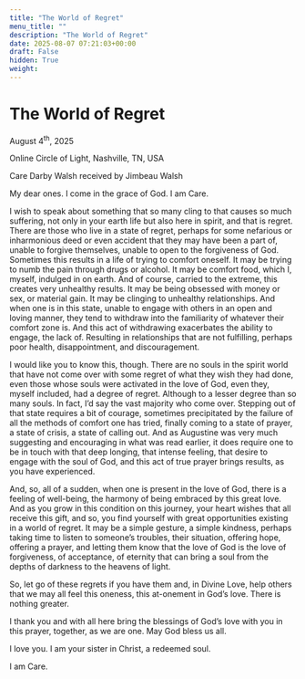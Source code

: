 ```yaml
---
title: "The World of Regret"
menu_title: ""
description: "The World of Regret"
date: 2025-08-07 07:21:03+00:00
draft: False
hidden: True
weight:
---
```

# The World of Regret

August 4<sup>th</sup>, 2025

Online Circle of Light, Nashville, TN, USA

Care Darby Walsh received by Jimbeau Walsh

My dear ones. I come in the grace of God. I am Care.

I wish to speak about something that so many cling to that causes so much suffering, not only in your earth life but also here in spirit, and that is regret. There are those who live in a state of regret, perhaps for some nefarious or inharmonious deed or even accident that they may have been a part of, unable to forgive themselves, unable to open to the forgiveness of God. Sometimes this results in a life of trying to comfort oneself. It may be trying to numb the pain through drugs or alcohol. It may be comfort food, which I, myself, indulged in on earth. And of course, carried to the extreme, this creates very unhealthy results. It may be being obsessed with money or sex, or material gain. It may be clinging to unhealthy relationships. And when one is in this state, unable to engage with others in an open and loving manner, they tend to withdraw into the familiarity of whatever their comfort zone is. And this act of withdrawing exacerbates the ability to engage, the lack of. Resulting in relationships that are not fulfilling, perhaps poor health, disappointment, and discouragement.

I would like you to know this, though. There are no souls in the spirit world that have not come over with some regret of what they wish they had done, even those whose souls were activated in the love of God, even they, myself included, had a degree of regret. Although to a lesser degree than so many souls. In fact, I’d say the vast majority who come over. Stepping out of that state requires a bit of courage, sometimes precipitated by the failure of all the methods of comfort one has tried, finally coming to a state of prayer, a state of crisis, a state of calling out. And as Augustine was very much suggesting and encouraging in what was read earlier, it does require one to be in touch with that deep longing, that intense feeling, that desire to engage with the soul of God, and this act of true prayer brings results, as you have experienced.

And, so, all of a sudden, when one is present in the love of God, there is a feeling of well-being, the harmony of being embraced by this great love. And as you grow in this condition on this journey, your heart wishes that all receive this gift, and so, you find yourself with great opportunities existing in a world of regret. It may be a simple gesture, a simple kindness, perhaps taking time to listen to someone’s troubles, their situation, offering hope, offering a prayer, and letting them know that the love of God is the love of forgiveness, of acceptance, of eternity that can bring a soul from the depths of darkness to the heavens of light.

So, let go of these regrets if you have them and, in Divine Love, help others that we may all feel this oneness, this at-onement in God’s love. There is nothing greater.

I thank you and with all here bring the blessings of God’s love with you in this prayer, together, as we are one. May God bless us all.

I love you. I am your sister in Christ, a redeemed soul.

I am Care. 
